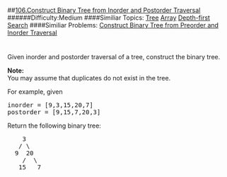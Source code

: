 ##[106.Construct Binary Tree from Inorder and Postorder Traversal](https://leetcode.com/problems/construct-binary-tree-from-inorder-and-postorder-traversal/description/ "106.Construct Binary Tree from Inorder and Postorder Traversal")
######Difficulty:Medium
####Similiar Topics:
  [Tree](https://leetcode.com//tag/tree)  [Array](https://leetcode.com//tag/array)  [Depth-first Search](https://leetcode.com//tag/depth-first-search)
####Similiar Problems:
  [Construct Binary Tree from Preorder and Inorder Traversal](https://leetcode.com//problems/construct-binary-tree-from-preorder-and-inorder-traversal)
<div class="question-description__3U1T" style="padding-top: 10px;"><div><p>Given inorder and postorder traversal of a tree, construct the binary tree.</p>

<p><strong>Note:</strong><br/>
You may assume that duplicates do not exist in the tree.</p>

<p>For example, given</p>

<pre>inorder =&#160;[9,3,15,20,7]
postorder = [9,15,7,20,3]</pre>

<p>Return the following binary tree:</p>

<pre>    3
   / \
  9  20
    /  \
   15   7
</pre>
</div></div><div> </div><div> </div><div> </div><div> </div><div> </div><div> </div><div> </div><div> </div><div> </div><div> </div><div> </div><div> </div><div> </div><div> </div><div> </div><div> </div><div> </div><div> </div><div> </div><div> </div><div> </div><div> </div><div> </div><div> </div><div> </div><div> </div><div> </div><div> </div><div> </div><div> </div><div> </div><div> </div><div> </div><div> </div><div> </div><div> </div><div> </div><div> </div><div> </div><div> </div><div> </div><div> </div><div> </div><div> </div><div> </div><div> </div><div> </div><div> </div><div> </div><div> </div><div> </div><div> </div><div> </div><div> </div><div> </div><div> </div><div> </div><div> </div><div> </div><div> </div><div> </div><div> </div><div> </div><div> </div><div> </div><div> </div><div> </div><div> </div><div> </div><div> </div><div> </div><div> </div><div> </div><div> </div><div> </div><div> </div><div> </div><div> </div><div> </div><div> </div><div> </div><div> </div><div> </div><div> </div><div> </div><div> </div><div> </div><div> </div><div> </div><div> </div><div> </div><div> </div><div> </div><div> </div><div> </div><div> </div><div> </div><div> </div><div> </div><div> </div><div> </div><div> </div><div> </div><div> </div><div> </div><div> </div><div> </div><div> </div><div> </div><div> </div><div> </div><div> </div>